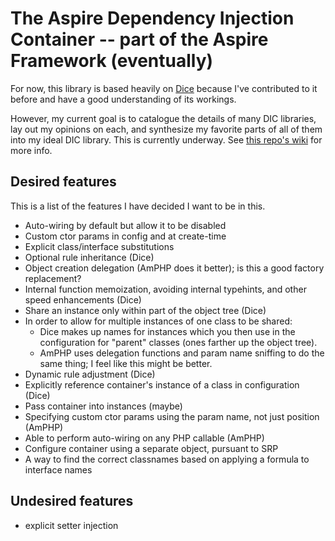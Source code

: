 # The Aspire Dependency Injection Container -- part of the Aspire Framework (eventually)

For now, this library is based heavily on [Dice](https://github.com/Level-2/Dice)
because I've contributed to it before and have a good understanding of its workings.

However, my current goal is to catalogue the details of many DIC libraries,
lay out my opinions on each, and synthesize my favorite parts of all of them into
my ideal DIC library.
This is currently underway. See [this repo's wiki](https://github.com/garrettw/aspire-dic/wiki)
for more info.

## Desired features
This is a list of the features I have decided I want to be in this.
* Auto-wiring by default but allow it to be disabled
* Custom ctor params in config and at create-time
* Explicit class/interface substitutions
* Optional rule inheritance (Dice)
* Object creation delegation (AmPHP does it better); is this a good factory replacement?
* Internal function memoization, avoiding internal typehints, and other speed enhancements (Dice)
* Share an instance only within part of the object tree (Dice)
* In order to allow for multiple instances of one class to be shared:
  * Dice makes up names for instances which you then use in the configuration for "parent" classes (ones farther up the object tree).
  * AmPHP uses delegation functions and param name sniffing to do the same thing; I feel like this might be better.
* Dynamic rule adjustment (Dice)
* Explicitly reference container's instance of a class in configuration (Dice)
* Pass container into instances (maybe)
* Specifying custom ctor params using the param name, not just position (AmPHP)
* Able to perform auto-wiring on any PHP callable (AmPHP)
* Configure container using a separate object, pursuant to SRP
* A way to find the correct classnames based on applying a formula to interface names

## Undesired features
* explicit setter injection
